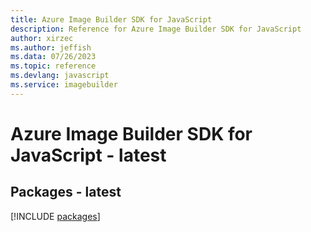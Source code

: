 ```yaml
---
title: Azure Image Builder SDK for JavaScript
description: Reference for Azure Image Builder SDK for JavaScript
author: xirzec
ms.author: jeffish
ms.data: 07/26/2023
ms.topic: reference
ms.devlang: javascript
ms.service: imagebuilder
---
```

# Azure Image Builder SDK for JavaScript - latest
## Packages - latest
[!INCLUDE [packages](image-builder-index.md)]